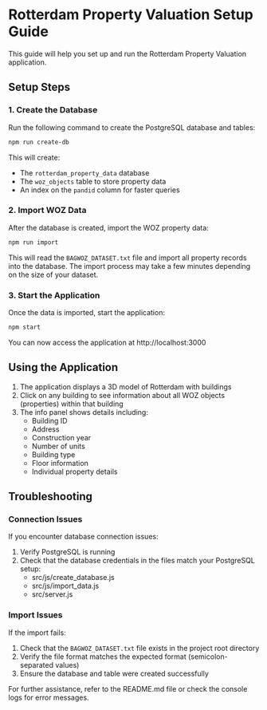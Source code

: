# Rotterdam Property Valuation Setup Guide

This guide will help you set up and run the Rotterdam Property Valuation application.

## Setup Steps

### 1. Create the Database

Run the following command to create the PostgreSQL database and tables:

```bash
npm run create-db
```

This will create:
- The `rotterdam_property_data` database
- The `woz_objects` table to store property data
- An index on the `pandid` column for faster queries

### 2. Import WOZ Data

After the database is created, import the WOZ property data:

```bash
npm run import
```

This will read the `BAGWOZ_DATASET.txt` file and import all property records into the database. The import process may take a few minutes depending on the size of your dataset.

### 3. Start the Application

Once the data is imported, start the application:

```bash
npm start
```

You can now access the application at http://localhost:3000

## Using the Application

1. The application displays a 3D model of Rotterdam with buildings
2. Click on any building to see information about all WOZ objects (properties) within that building
3. The info panel shows details including:
   - Building ID
   - Address
   - Construction year
   - Number of units
   - Building type
   - Floor information
   - Individual property details

## Troubleshooting

### Connection Issues

If you encounter database connection issues:

1. Verify PostgreSQL is running
2. Check that the database credentials in the files match your PostgreSQL setup:
   - src/js/create_database.js
   - src/js/import_data.js
   - src/server.js

### Import Issues

If the import fails:

1. Check that the `BAGWOZ_DATASET.txt` file exists in the project root directory
2. Verify the file format matches the expected format (semicolon-separated values)
3. Ensure the database and table were created successfully

For further assistance, refer to the README.md file or check the console logs for error messages. 